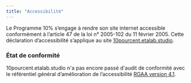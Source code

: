 ```yaml
---
title: "Accessibilité"
---
```


Le Programme 10% s’engage à rendre son site internet accessible conformément à l’article 47 de la loi n° 2005-102 du 11 février 2005. Cette déclaration d’accessibilité s’applique au site [10pourcent.etalab.studio](https://10pourcent.etalab.studio).

### État de conformité

10pourcent.etalab.studio n'a pas encore passé d'audit de conformité avec le référentiel général d’amélioration de l’accessibilité [RGAA version 4.1](https://www.numerique.gouv.fr/publications/rgaa-accessibilite/methode-rgaa/criteres/#contenu). 